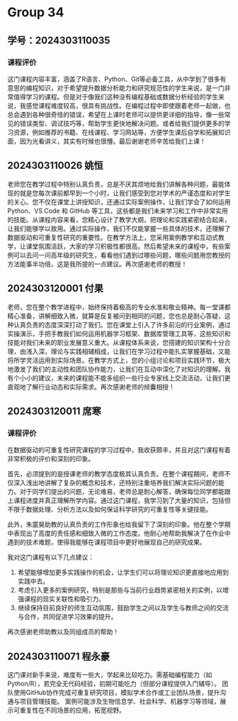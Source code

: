 # Group 34



## 学号：2024303110035

### 课程评价

这门课程内容丰富，涵盖了R语言、Python、Git等必备工具，从中学到了很多有意思的编程知识，对于希望提升数据分析能力和研究规范性的学生来说，是一门非常值得学习的课程。但是对于像我们这种没有编程基础或数据分析经验的学生来说，我感觉课程难度较高，很具有挑战性。在编程过程中即使跟着老师一起做，也总会遇到各种很奇怪的错误，希望在上课时老师可以提供更详细的指导，像一些常见的错误类型、调试技巧等，帮助学生更快地解决问题。或者给我们提供更多的学习资源，例如推荐的书籍、在线课程、学习网站等，方便学生课后自学和拓展知识面，因为光看讲义，其实有时候也很懵。最后谢谢老师辛苦给我们上课！


## 2024303110026 姚恒

老师您在教学过程中特别认真负责，总是不厌其烦地给我们讲解各种问题，最能体现的就是您每次课前都早到一个小时，让我们感受到您对学术的严谨态度和对学生的关心。您不仅在课堂上讲授知识，还通过实际案例操作，让我们学会了如何运用 Python、VS Code 和 GitHub 等工具，这些都是我们未来学习和工作中非常实用的技能。从课程内容来看，您精心设计了教学大纲，把理论和实践紧密结合起来，让我们能够学以致用。通过实际操作，我们不仅能掌握一些具体的技术，还理解了数据驱动和可重复性研究的重要性。在教学方法上，您采用案例教学和互动式教学，让课堂氛围活跃，大家的学习积极性都很高。然后希望未来的课程中，有些案例可以去问一问高年级的研究生，看看他们遇到过哪些问题，哪些问题用您教授的方法能事半功倍，这是我所提的一点建议。再次感谢老师的教授！

## 2024303120001 付果

  老师，您在整个教学进程中，始终保持着极高的专业水准和敬业精神。每一堂课都精心准备，讲解细致入微，就算是反复被问到相同的问题，您也总是耐心答疑，这种认真负责的态度深深打动了我们。您在课堂上引入了许多前沿的行业案例，通过实操演示，手把手教我们如何运用机器学习框架、数据库管理工具等，这些知识和技能对我们未来的职业发展意义重大。从课程体系来说，您搭建的知识架构十分合理，由浅入深，理论与实践相辅相成，让我们在学习过程中能扎实掌握基础，又能将所学灵活运用到实际场景。在教学方式上，您的小组讨论和项目实践环节，极大地激发了我们的主动性和团队协作能力，让我们在互动中深化了对知识的理解。我有个小小的建议，未来的课程能不能多组织一些行业专家线上交流活动，让我们更直观地了解行业动态和实际需求。再次感谢老师的倾囊相授！

## 2024303120011 席寒

### 课程评价

在数据驱动的可重复性研究课程的学习过程中，我收获颇丰，并且对这门课程有着非常积极的评价和深刻的印象。

首先，必须提到的是授课老师的教学态度极其认真负责。在整个课程期间，老师不仅深入浅出地讲解了复杂的概念和技术，还特别注重培养我们解决实际问题的能力。对于同学们提出的问题，无论难易，老师总是耐心解答，确保每位同学都能跟上课程进度并真正理解所学内容。通过这门课程，我学习到了大量的知识，包括但不限于数据处理、分析方法以及如何保证科学研究的可重复性等关键技能。

此外，朱震昊助教的认真负责的工作形象也给我留下了深刻的印象。他在整个学期中表现出了高度的责任感和细致入微的工作态度。他耐心地帮助我解决了在作业中遇到的技术难题，使得我能够在课程项目中更好地展现自己的研究成果。

我对这门课程有以下几点建议：

1. 希望能够增加更多实践操作的机会，让学生们可以将理论知识更直接地应用到实践中去。
2. 考虑引入更多的案例研究，特别是那些与当前行业趋势紧密相关的实例，以增强课程的现实关联性和吸引力。
3. 继续保持目前良好的师生互动氛围，鼓励学生之间以及学生与教师之间的交流与合作，共同促进学习效果的提升。

再次感谢老师助教以及同组成员的帮助！

## 2024303110071 程永豪
这门课对新手来说，难度有一些大，学起来比较吃力。需基础编程能力（如Python/R），若完全无代码经验，初期可能吃力（但部分课程提供入门辅导）。 团队使用GitHub协作完成可重复研究项目，模拟学术合作或工业团队场景，提升沟通与项目管理技能。 案例可能涉及生物信息学、社会科学、机器学习等领域，展示可重复性在不同场景的应用，拓宽视野。
